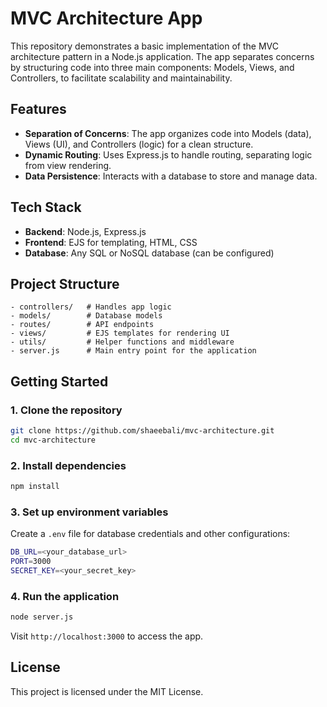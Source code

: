 # MVC Architecture App

This repository demonstrates a basic implementation of the MVC architecture pattern in a Node.js application. The app separates concerns by structuring code into three main components: Models, Views, and Controllers, to facilitate scalability and maintainability.

## Features

- **Separation of Concerns**: The app organizes code into Models (data), Views (UI), and Controllers (logic) for a clean structure.
- **Dynamic Routing**: Uses Express.js to handle routing, separating logic from view rendering.
- **Data Persistence**: Interacts with a database to store and manage data.
  
## Tech Stack

- **Backend**: Node.js, Express.js
- **Frontend**: EJS for templating, HTML, CSS
- **Database**: Any SQL or NoSQL database (can be configured)

## Project Structure

```
- controllers/   # Handles app logic
- models/        # Database models
- routes/        # API endpoints
- views/         # EJS templates for rendering UI
- utils/         # Helper functions and middleware
- server.js      # Main entry point for the application
```

## Getting Started

### 1. Clone the repository
```bash
git clone https://github.com/shaeebali/mvc-architecture.git
cd mvc-architecture
```

### 2. Install dependencies
```bash
npm install
```

### 3. Set up environment variables
Create a `.env` file for database credentials and other configurations:
```bash
DB_URL=<your_database_url>
PORT=3000
SECRET_KEY=<your_secret_key>
```

### 4. Run the application
```bash
node server.js
```

Visit `http://localhost:3000` to access the app.

## License

This project is licensed under the MIT License.
